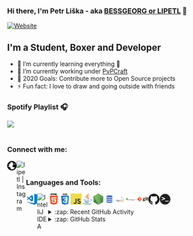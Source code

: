 ### Hi there, I'm Petr Liška - aka [BESSGEORG or LIPETL][website] 👋

[![Website](https://img.shields.io/website?label=LIPETL.eu&style=for-the-badge&url=https%3A%2F%2Flipetl.eu)](https://lipetl.eu)

## I'm a Student, Boxer and Developer

- 🌱 I’m currently learning everything 🤣
- 👯 I’m currently working under [PvPCraft][pvpc]
- 🥅 2020 Goals: Contribute more to Open Source projects
- ⚡ Fun fact: I love to draw and going outside with friends

### Spotify Playlist 🎧

[<img  align="left"  src="https://mosaic.scdn.co/60/ab67616d0000b2731e6996455bedde98bee4d8f3ab67616d0000b2739bdba17352524fb9753a854fab67616d0000b273aa23541264bf8e3de8d9ad2aab67616d0000b273d924507819a6184ba30b4b33">][spotify]
<br />
<br />
### Connect with me:

[<img align="left" alt="lieptl.eu" width="22px" src="https://raw.githubusercontent.com/iconic/open-iconic/master/svg/globe.svg" />][website]
[<img align="left" alt="lipetl | Instagram" width="22px" src="https://cdn.jsdelivr.net/npm/simple-icons@v3/icons/instagram.svg" />][instagram]

<br />

### Languages and Tools:

<img align="left" alt="Visual Studio Code" width="26px" src="https://raw.githubusercontent.com/github/explore/80688e429a7d4ef2fca1e82350fe8e3517d3494d/topics/visual-studio-code/visual-studio-code.png" />
<img align="left" alt="IntelliJ IDEA" width="26px" src="https://upload.wikimedia.org/wikipedia/commons/thumb/d/d5/IntelliJ_IDEA_Logo.svg/512px-IntelliJ_IDEA_Logo.svg.png" />
<img align="left" alt="HTML5" width="26px" src="https://raw.githubusercontent.com/github/explore/80688e429a7d4ef2fca1e82350fe8e3517d3494d/topics/html/html.png" />
<img align="left" alt="CSS3" width="26px" src="https://raw.githubusercontent.com/github/explore/80688e429a7d4ef2fca1e82350fe8e3517d3494d/topics/css/css.png" />
<img align="left" alt="JavaScript" width="26px" src="https://raw.githubusercontent.com/github/explore/80688e429a7d4ef2fca1e82350fe8e3517d3494d/topics/javascript/javascript.png" />
<img align="left" alt="Java" width="26px" src="https://raw.githubusercontent.com/github/explore/80688e429a7d4ef2fca1e82350fe8e3517d3494d/topics/java/java.png" />
<img align="left" alt="Node.js" width="26px" src="https://raw.githubusercontent.com/github/explore/80688e429a7d4ef2fca1e82350fe8e3517d3494d/topics/nodejs/nodejs.png" />
<img align="left" alt="SQL" width="26px" src="https://raw.githubusercontent.com/github/explore/80688e429a7d4ef2fca1e82350fe8e3517d3494d/topics/sql/sql.png" />
<img align="left" alt="MySQL" width="26px" src="https://raw.githubusercontent.com/github/explore/80688e429a7d4ef2fca1e82350fe8e3517d3494d/topics/mysql/mysql.png" />
<img align="left" alt="MongoDB" width="26px" src="https://raw.githubusercontent.com/github/explore/80688e429a7d4ef2fca1e82350fe8e3517d3494d/topics/mongodb/mongodb.png" />
<img align="left" alt="Git" width="26px" src="https://raw.githubusercontent.com/github/explore/80688e429a7d4ef2fca1e82350fe8e3517d3494d/topics/git/git.png" />
<img align="left" alt="GitHub" width="26px" src="https://raw.githubusercontent.com/github/explore/78df643247d429f6cc873026c0622819ad797942/topics/github/github.png" />
<img align="left" alt="Terminal" width="26px" src="https://raw.githubusercontent.com/github/explore/80688e429a7d4ef2fca1e82350fe8e3517d3494d/topics/terminal/terminal.png" />

<br />
<br />



<details>
  <summary>:zap: Recent GitHub Activity</summary>
  
<!--START_SECTION:activity-->

<!--END_SECTION:activity-->

</details>

<details>
  <summary>:zap: GitHub Stats</summary>

  <img align="left" alt="lipetl's GitHub Stats" src="https://github-readme-stats.codestackr.vercel.app/api?username=BESSGEORG&show_icons=true&hide_border=true" />
</details>

[pvpc]: https://pvpcraft.cz
[website]: https://lipetl.eu
[twitter]: https://twitter.com/foxakox
[youtube]: https://youtube.com/BZEVA
[instagram]: https://instagram.com/_li_sak_
[spotify]: https://open.spotify.com/playlist/1aupmakx4lm0Qzj1EfWAQP?si=AC14MykkRBS3QHSc37K5Eg
